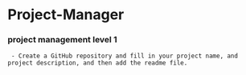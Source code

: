 # Project-Manager
### project management level 1

     - Create a GitHub repository and fill in your project name, and project description, and then add the readme file.
